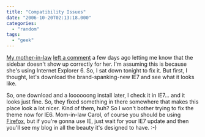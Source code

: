 ```yaml
---
title: "Compatibility Issues"
date: "2006-10-20T02:13:18.000"
categories: 
  - "random"
tags: 
  - "geek"
---
```


[My mother-in-law](http://thehubbs.net/bobandcarol/) [left a comment](http://www.chrishubbs.com/2006/10/16/yep-thats-me/#comment-5395) a few days ago letting me know that the sidebar doesn't show up correctly for her. I'm assuming this is because she's using Internet Explorer 6. So, I sat down tonight to fix it. But first, I thought, let's download the brand-spanking-new IE7 and see what it looks like.

So, one download and a loooooong install later, I check it in IE7... and it looks just fine. So, they fixed something in there somewhere that makes this place look a lot nicer. Kind of them, huh? So I won't bother trying to fix the theme now for IE6. Mom-in-law Carol, of course you should be using [Firefox](http://www.getfirefox.com), but if you're gonna use IE, just wait for your IE7 update and then you'll see my blog in all the beauty it's designed to have. :-)
